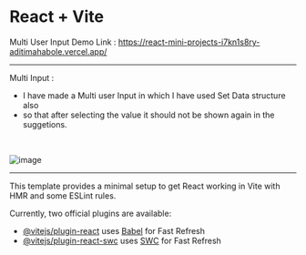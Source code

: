 # React + Vite
Multi User Input Demo Link : https://react-mini-projects-i7kn1s8ry-aditimahabole.vercel.app/
<hr>
Multi Input :

+  I have made a Multi user Input in which I have used Set Data structure also
+  so that after selecting the value it should not be shown again in the suggetions.
  
<br>

![image](https://github.com/aditimahabole/react-mini-projects/assets/78752342/33f810a8-0eca-442d-91a5-3e2d6d06157a)

<hr>


This template provides a minimal setup to get React working in Vite with HMR and some ESLint rules.

Currently, two official plugins are available:

- [@vitejs/plugin-react](https://github.com/vitejs/vite-plugin-react/blob/main/packages/plugin-react/README.md) uses [Babel](https://babeljs.io/) for Fast Refresh
- [@vitejs/plugin-react-swc](https://github.com/vitejs/vite-plugin-react-swc) uses [SWC](https://swc.rs/) for Fast Refresh
